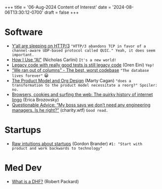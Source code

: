 +++
title = '06-Aug-2024 Content of Interest'
date = '2024-08-06T13:30:12-0700'
draft = false
+++


# Software

-   [Y&rsquo;all are sleeping on HTTP/3](https://kmcd.dev/posts/yall-are-sleeping-on-http3/)
    `"HTTP/3 abandons TCP in favor of a channel-aware UDP-based protocol called QUIC." Yeah, it does seem important.`
-   [How I Use &ldquo;AI&rdquo;](https://nicholas.carlini.com/writing/2024/how-i-use-ai.html) (Nicholas Carlini)  `It's a new world!`
-   [Legacy code with really good tests is still legacy code](https://ayende.com/blog/201537-A/legacy-code-with-really-good-tests-is-still-legacy-code?Key=c5421c95-afd6-40ae-8855-99f32edd78d6)
    (Oren Eini) `Yep!`
-   [&ldquo;We ran out of columns&rdquo; - The best, worst codebase](https://jimmyhmiller.github.io/ugliest-beautiful-codebase)
    `"The database lives forever"` 😀
-   [The Product Model and Org Design](https://www.svpg.com/the-product-model-and-org-design/) (Marty Cagan) `"does a transformation to the product model necessitate a reorg?" Spoiler: no.`
-   [Browsers, cookies and surfing the web: The quirky history of internet lingo](https://blog.mozilla.org/en/internet-culture/history-of-internet-terms/) (Erica Brozovsky)
-   [Questionable Advice: “My boss says we don’t need any engineering managers. Is he right?”](https://charity.wtf/2024/01/05/questionable-advice-my-boss-says-we-dont-need-any-engineering-managers-is-he-right/) (charity.wtf) `Good read.`


# Startups

-   [Raw intuitions about startups](https://newsletter.squishy.computer/p/raw-intuitions-about-startups?utm_source=tldrnewsletter) (Gordon Brander)   `#1: "Start with product and work backwards to technology"`


# Med Dev

-   [What is a DHF?](https://medicaldeviceacademy.com/dhf/) (Robert Packard)

